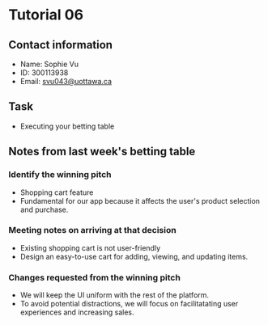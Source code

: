 # Tutorial 06

## Contact information

* Name: Sophie Vu
* ID: 300113938
* Email: svu043@uottawa.ca

## Task

* Executing your betting table

## Notes from last week's betting table

### Identify the winning pitch
* Shopping cart feature
* Fundamental for our app because it affects the user's product selection and purchase. 


### Meeting notes on arriving at that decision
* Existing shopping cart is not user-friendly
* Design an easy-to-use cart for adding, viewing, and updating items. 


### Changes requested from the winning pitch
* We will keep the UI uniform with the rest of the platform. 
* To avoid potential distractions, we will focus on facilitatating user experiences and increasing sales.
